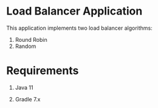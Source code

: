# Load Balancer Application
  This application implements two load balancer algorithms:
  1. Round Robin
  2. Random  

# Requirements
  1. Java 11

  2. Gradle 7.x
